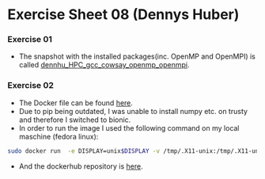 # Exercise Sheet 08 (Dennys Huber)

### Exercise 01
- The snapshot with the installed packages(inc. OpenMP and OpenMPI) is called [dennhu_HPC_gcc_cowsay_openmp_openmpi](https://cloud.s3it.uzh.ch/project/images/b9a5587c-0a85-47cc-805e-a9e372f5fc1f/).

### Exercise 02
- The Docker file can be found [here](https://github.com/devnnys/hpc_esc_401_solutions/blob/main/exercise_session_08/Dockerfile).
- Due to pip being outdated, I was unable to install numpy etc. on trusty and therefore I switched to bionic.
- In order to run the image I used the following command on my local maschine (fedora linux):
```bash
sudo docker run  -e DISPLAY=unix$DISPLAY -v /tmp/.X11-unix:/tmp/.X11-unix -v $(pwd)/poisson_SERIAL/output:/poisson_SERIAL/output poisson
```
- And the dockerhub repository is [here](https://hub.docker.com/repository/docker/dennyshuber/hpc_ex08_poissonsolver).


